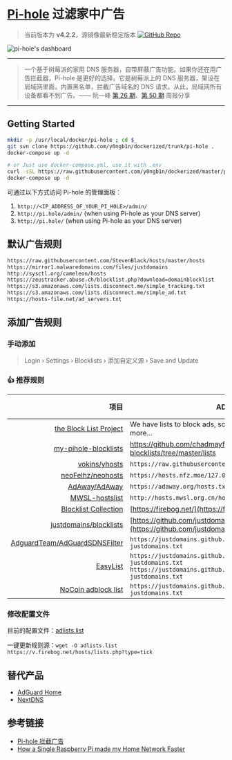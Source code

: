 # [Pi-hole](https://pi-hole.net/) 过滤家中广告

> 当前版本为 **v4.2.2**，源镜像最新稳定版本 [![GitHub Repo](https://flat.badgen.net/github/release/pi-hole/docker-pi-hole/stable?icon=github&label=pi-hole/docker-pi-hole)](https://github.com/pi-hole/docker-pi-hole)

![pi-hole's dashboard](https://i0.wp.com/pi-hole.net/wp-content/uploads/2018/12/dashboard.png)

---

> 一个基于树莓派的家用 DNS 服务器，自带屏蔽广告功能。如果你还在用广告拦截器，Pi-hole 是更好的选择。它是树莓派上的 DNS 服务器，架设在局域网里面，内置黑名单，拦截广告域名的 DNS 请求。从此，局域网所有设备都看不到广告。—— 阮一峰 [第 26 期](https://github.com/ruanyf/weekly/blame/581075100e67447a2bdca9d1ef89cca8cca7932f/docs/issue-26.md#L144-L146)、[第 50 期](https://github.com/ruanyf/weekly/blame/f49a7f06039feee431c2761bbbdbe98fe7152b10/docs/issue-50.md#L160-L162) 周报分享

---

## Getting Started

```bash
mkdir -p /usr/local/docker/pi-hole ; cd $_
git svn clone https://github.com/y0ngb1n/dockerized/trunk/pi-hole .
docker-compose up -d

# or Just use docker-compose.yml, use it with .env
curl -sSL https://raw.githubusercontent.com/y0ngb1n/dockerized/master/pi-hole/docker-compose.yml > docker-compose.yml
docker-compose up -d
```

可通过以下方式访问 Pi-hole 的管理面板：

1. `http://<IP_ADDRESS_OF_YOUR_PI_HOLE>/admin/`
2. `http://pi.hole/admin/` (when using Pi-hole as your DNS server)
3. `http://pi.hole/` (when using Pi-hole as your DNS server)

## 默认广告规则

```txt
https://raw.githubusercontent.com/StevenBlack/hosts/master/hosts
https://mirror1.malwaredomains.com/files/justdomains
http://sysctl.org/cameleon/hosts
https://zeustracker.abuse.ch/blocklist.php?download=domainblocklist
https://s3.amazonaws.com/lists.disconnect.me/simple_tracking.txt
https://s3.amazonaws.com/lists.disconnect.me/simple_ad.txt
https://hosts-file.net/ad_servers.txt
```

## 添加广告规则

### 手动添加

> Login › Settings › Blocklists › 添加自定义源 › Save and Update

### :+1: 推荐规则

项目 | AD 文件地址 | 推荐
--: | --- | :-:
[the Block List Project](https://blocklist.site/app/) | We have lists to block ads, scams, porn, malware, ransomware & more... | ❤
[my-pihole-blocklists](https://github.com/chadmayfield/my-pihole-blocklists) | <https://github.com/chadmayfield/my-pihole-blocklists/tree/master/lists>
[vokins/yhosts](https://github.com/vokins/yhosts) |  `https://raw.githubusercontent.com/vokins/yhosts/master/hosts`
[neoFelhz/neohosts](https://github.com/neofelhz/neohosts) | `https://hosts.nfz.moe/127.0.0.1/full/hosts`
[AdAway/AdAway](https://github.com/AdAway/AdAway) | `https://adaway.org/hosts.txt`
[MWSL-hostslist](http://www.mwsl.org.cn/mwsl-hostslist/) | `http://hosts.mwsl.org.cn/hosts.txt`
[Blocklist Collection](https://firebog.net/) | [https://firebog.net/](https://firebog.net/)
[justdomains/blocklists](https://github.com/justdomains/blocklists) | [https://github.com/justdomains/blocklists](https://github.com/justdomains/blocklists)
[AdguardTeam/AdGuardSDNSFilter](https://github.com/AdguardTeam/AdguardSDNSFilter) | `https://justdomains.github.io/blocklists/lists/adguarddns-justdomains.txt`
[EasyList](https://easylist.to/) | `https://justdomains.github.io/blocklists/lists/easylist-justdomains.txt`</br>`https://justdomains.github.io/blocklists/lists/easyprivacy-justdomains.txt`
[NoCoin adblock list](https://github.com/hoshsadiq/adblock-nocoin-list) | `https://justdomains.github.io/blocklists/lists/nocoin-justdomains.txt`

### 修改配置文件

目前的配置文件：[adlists.list](./config/adlists.list)

一键更新规则源：`wget -O adlists.list https://v.firebog.net/hosts/lists.php?type=tick`

## 替代产品

+ [AdGuard Home](https://adguard.com/en/adguard-home/overview.html)
+ [NextDNS](https://nextdns.io/)

## 参考链接

- [Pi-hole 拦截广告](https://www.troyhunt.com/mmm-pi-hole/)
- [How a Single Raspberry Pi made my Home Network Faster](https://www.brianchristner.io/how-a-single-raspberry-pi-made-my-home-network-faster/)
